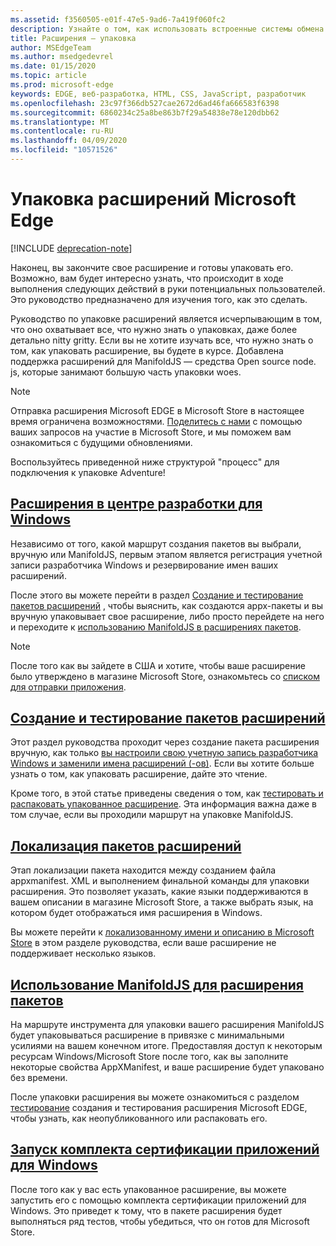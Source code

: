 ```yaml
---
ms.assetid: f3560505-e01f-47e5-9ad6-7a419f060fc2
description: Узнайте о том, как использовать встроенные системы обмена сообщениями, чтобы ваше расширение могло взаимодействовать с сопутствующим приложением UWP.
title: Расширения — упаковка
author: MSEdgeTeam
ms.author: msedgedevrel
ms.date: 01/15/2020
ms.topic: article
ms.prod: microsoft-edge
keywords: EDGE, веб-разработка, HTML, CSS, JavaScript, разработчик
ms.openlocfilehash: 23c97f366db527cae2672d6ad46fa666583f6398
ms.sourcegitcommit: 6860234c25a8be863b7f29a54838e78e120dbb62
ms.translationtype: MT
ms.contentlocale: ru-RU
ms.lasthandoff: 04/09/2020
ms.locfileid: "10571526"
---
```

# Упаковка расширений Microsoft Edge  

[!INCLUDE [deprecation-note](../includes/deprecation-note.md)]  

Наконец, вы закончите свое расширение и готовы упаковать его. Возможно, вам будет интересно узнать, что происходит в ходе выполнения следующих действий в руки потенциальных пользователей. Это руководство предназначено для изучения того, как это сделать.

Руководство по упаковке расширений является исчерпывающим в том, что оно охватывает все, что нужно знать о упаковках, даже более детально nitty gritty. Если вы не хотите изучать все, что нужно знать о том, как упаковать расширение, вы будете в курсе. Добавлена поддержка расширений для ManifoldJS — средства Open source node. js, которые занимают большую часть упаковки woes.

> [!NOTE]
> Отправка расширения Microsoft EDGE в Microsoft Store в настоящее время ограничена возможностями. [Поделитесь с нами](https://aka.ms/extension-request) с помощью ваших запросов на участие в Microsoft Store, и мы поможем вам ознакомиться с будущими обновлениями.


Воспользуйтесь приведенной ниже структурой "процесс" для подключения к упаковке Adventure!


## [Расширения в центре разработки для Windows](./packaging/extensions-in-the-windows-dev-center.md)

Независимо от того, какой маршрут создания пакетов вы выбрали, вручную или ManifoldJS, первым этапом является регистрация учетной записи разработчика Windows и резервирование имен ваших расширений.

После этого вы можете перейти в раздел [Создание и тестирование пакетов расширений](./packaging/creating-and-testing-extension-packages.md) , чтобы выяснить, как создаются appx-пакеты и вы вручную упаковывает свое расширение, либо просто перейдете на него и переходите к [использованию ManifoldJS в расширениях пакетов](./packaging/using-ManifoldJS-to-package-extensions.md).

> [!NOTE]
> После того как вы зайдете в США и хотите, чтобы ваше расширение было утверждено в магазине Microsoft Store, ознакомьтесь со [списком для отправки приложения](https://docs.microsoft.com/windows/uwp/publish/app-submissions).


## [Создание и тестирование пакетов расширений](./packaging/creating-and-testing-extension-packages.md)

Этот раздел руководства проходит через создание пакета расширения вручную, как только [вы настроили свою учетную запись разработчика Windows и заменили имена расширений (-ов)](./packaging/extensions-in-the-windows-Dev-Center.md). Если вы хотите больше узнать о том, как упаковать расширение, дайте это чтение.

Кроме того, в этой статье приведены сведения о том, как [тестировать и распаковать упакованное расширение](./packaging/creating-and-testing-extension-packages.md#testing-an-appx-package). Эта информация важна даже в том случае, если вы проходили маршрут на упаковке ManifoldJS.

## [Локализация пакетов расширений](./packaging/localizing-extension-packages.md)
Этап локализации пакета находится между созданием файла appxmanifest. XML и выполнением финальной команды для упаковки расширения.
Это позволяет указать, какие языки поддерживаются в вашем описании в магазине Microsoft Store, а также выбрать язык, на котором будет отображаться имя расширения в Windows.

Вы можете перейти к [локализованному имени и описанию в Microsoft Store](./packaging/localizing-extension-packages.md#localizing-name-and-description-in-the-microsoft-store) в этом разделе руководства, если ваше расширение не поддерживает несколько языков.

## [Использование ManifoldJS для расширения пакетов](./packaging/using-ManifoldJS-to-package-extensions.md)

На маршруте инструмента для упаковки вашего расширения ManifoldJS будет упаковываться расширение в привязке с минимальными усилиями на вашем конечном итоге. Предоставляя доступ к некоторым ресурсам Windows/Microsoft Store после того, как вы заполните некоторые свойства AppXManifest, и ваше расширение будет упаковано без времени.

После упаковки расширения вы можете ознакомиться с разделом [тестирование](./packaging/creating-and-testing-extension-packages.md#testing-an-appx-package) создания и тестирования расширения Microsoft EDGE, чтобы узнать, как неопубликованного или распаковать его.


## [Запуск комплекта сертификации приложений для Windows](./packaging/running-the-windows-app-certification-kit.md)

После того как у вас есть упакованное расширение, вы можете запустить его с помощью комплекта сертификации приложений для Windows. Это приведет к тому, что в пакете расширения будет выполняться ряд тестов, чтобы убедиться, что он готов для Microsoft Store.
